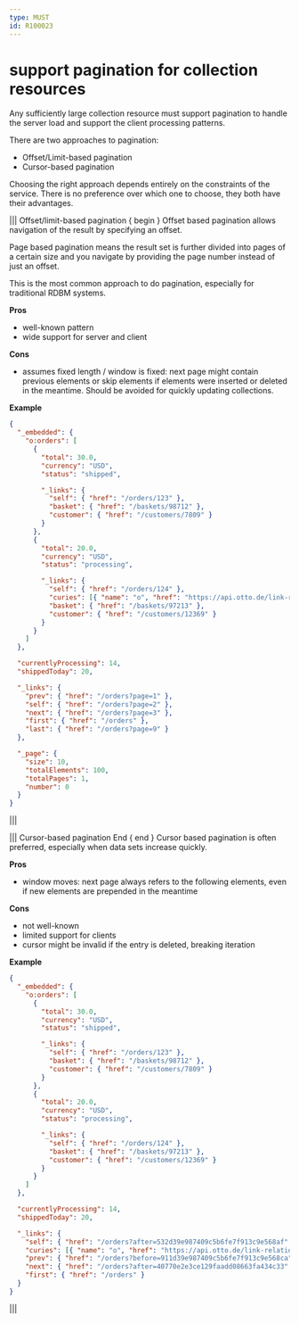 ```yaml
---
type: MUST
id: R100023
---
```


# support pagination for collection resources

Any sufficiently large collection resource must support pagination to handle the server load and support the client 
processing patterns.

There are two approaches to pagination:

- Offset/Limit-based pagination
- Cursor-based pagination

Choosing the right approach depends entirely on the constraints of the service.
There is no preference over which one to choose, they both have their advantages.

||| Offset/limit-based pagination { begin }
Offset based pagination allows navigation of the result by specifying an offset.

Page based pagination means the result set is further divided into pages of a certain size and you navigate by providing the page number instead of just an offset.

This is the most common approach to do pagination, especially for traditional RDBM systems.

**Pros**

- well-known pattern
- wide support for server and client

**Cons**

- assumes fixed length / window is fixed: next page might contain previous elements or skip elements if elements were inserted or deleted in the meantime. Should be avoided for quickly updating collections.

**Example**

```json
{
  "_embedded": {
    "o:orders": [
      {
        "total": 30.0,
        "currency": "USD",
        "status": "shipped",

        "_links": {
          "self": { "href": "/orders/123" },
          "basket": { "href": "/baskets/98712" },
          "customer": { "href": "/customers/7809" }
        }
      },
      {
        "total": 20.0,
        "currency": "USD",
        "status": "processing",

        "_links": {
          "self": { "href": "/orders/124" },
          "curies": [{ "name": "o", "href": "https://api.otto.de/link-relations/{rel}", "templated": true}],
          "basket": { "href": "/baskets/97213" },
          "customer": { "href": "/customers/12369" }
        }
      }
    ]
  },

  "currentlyProcessing": 14,
  "shippedToday": 20,

  "_links": {
    "prev": { "href": "/orders?page=1" },
    "self": { "href": "/orders?page=2" },
    "next": { "href": "/orders?page=3" },
    "first": { "href": "/orders" },
    "last": { "href": "/orders?page=9" }
  },

  "_page": {
    "size": 10,
    "totalElements": 100,
    "totalPages": 1,
    "number": 0
  }
}
```
|||

||| Cursor-based pagination End { end }
Cursor based pagination is often preferred, especially when data sets increase quickly.

**Pros**

- window moves: next page always refers to the following elements, even if new elements are prepended in the meantime

**Cons**

- not well-known
- limited support for clients
- cursor might be invalid if the entry is deleted, breaking iteration

**Example**

```json
{
  "_embedded": {
    "o:orders": [
      {
        "total": 30.0,
        "currency": "USD",
        "status": "shipped",

        "_links": {
          "self": { "href": "/orders/123" },
          "basket": { "href": "/baskets/98712" },
          "customer": { "href": "/customers/7809" }
        }
      },
      {
        "total": 20.0,
        "currency": "USD",
        "status": "processing",

        "_links": {
          "self": { "href": "/orders/124" },
          "basket": { "href": "/baskets/97213" },
          "customer": { "href": "/customers/12369" }
        }
      }
    ]
  },

  "currentlyProcessing": 14,
  "shippedToday": 20,

  "_links": {
    "self": { "href": "/orders?after=532d39e987409c5b6fe7f913c9e568af" },
    "curies": [{ "name": "o", "href": "https://api.otto.de/link-relations/{rel}", "templated": true}],
    "prev": { "href": "/orders?before=911d39e987409c5b6fe7f913c9e568ca" },
    "next": { "href": "/orders?after=40770e2e3ce129faadd08663fa434c33" },
    "first": { "href": "/orders" }
  }
}
```
|||

